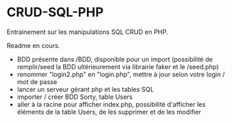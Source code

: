 # CRUD-SQL-PHP
Entrainement sur les manipulations SQL CRUD en PHP.

Readme en cours.

- BDD présente dans /BDD, disponible pour un import (possibilité de remplir/seed la BDD ultérieurement via librairie faker et le /seed.php)
- renommer "login2.php" en "login.php", mettre à jour selon votre login / mot de passe
- lancer un serveur gérant php et les tables SQL
- importer / créer BDD Sorty, table Users
- aller à la racine pour afficher index.php, possibilité d'afficher les éléments de la table Users, de les supprimer et de les modifier
